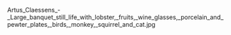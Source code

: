 Artus_Claessens_-_Large_banquet_still_life_with_lobster,_fruits,_wine_glasses,_porcelain_and_pewter_plates,_birds,_monkey,_squirrel_and_cat.jpg
